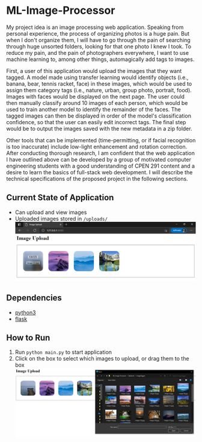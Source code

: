 # ML-Image-Processor

My project idea is an image processing web application. Speaking from personal experience, the process of organizing photos is a huge pain. But when I don't organize them, I will have to go through the pain of searching through huge unsorted folders, looking for that one photo I knew I took. To reduce my pain, and the pain of photographers everywhere, I want to use machine learning to, among other things, automagically add tags to images.

First, a user of this application would upload the images that they want tagged. A model made using transfer learning would identify objects (i.e., banana, bear, tennis racket, face) in these images, which would be used to assign them category tags (i.e., nature, urban, group photo, portrait, food). Images with faces would be displayed on the next page. The user could then manually classify around 10 images of each person, which would be used to train another model to identify the remainder of the faces. The tagged images can then be displayed in order of the model's classification confidence, so that the user can easily edit incorrect tags. The final step would be to output the images saved with the new metadata in a zip folder.

Other tools that can be implemented (time-permitting, or if facial recognition is too inaccurate) include low-light enhancement and rotation correction. After conducting thorough research, I am confident that the web application I have outlined above can be developed by a group of motivated computer engineering students with a good understanding of CPEN 291 content and a desire to learn the basics of full-stack web development. I will describe the technical specifications of the proposed project in the following sections.

## Current State of Application

- Can upload and view images
- Uploaded images stored in `/uploads/`
![Application Screenshot](/Images/Application%20Screenshot.png)

## Dependencies

- [python3](https://www.python.org/download/releases/3.0/)
- [flask](https://flask.palletsprojects.com/en/1.1.x/installation/)

## How to Run

1. Run `python main.py` to start application
2. Click on the box to select which images to upload, or drag them to the box
![Select Images](/Images/Selecting%20Images.png)
